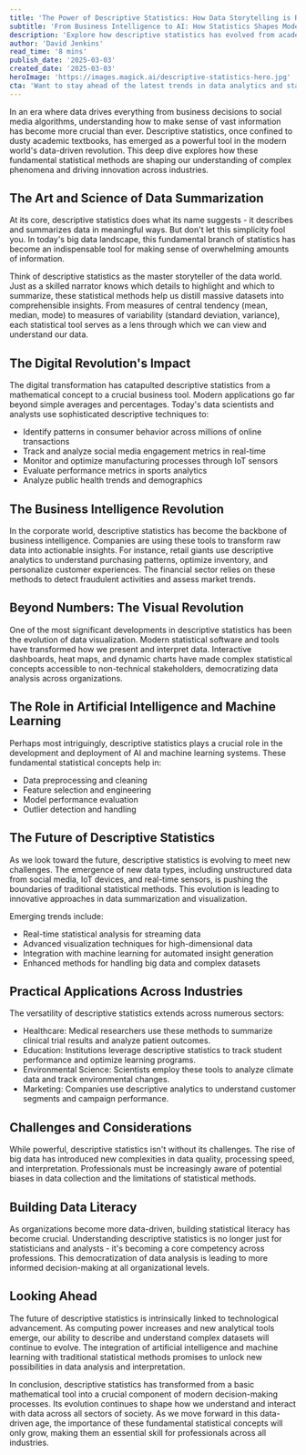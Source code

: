 ```yaml
---
title: 'The Power of Descriptive Statistics: How Data Storytelling is Revolutionizing Decision Making'
subtitle: 'From Business Intelligence to AI: How Statistics Shapes Modern Decision Making'
description: 'Explore how descriptive statistics has evolved from academic theory to become a crucial tool in modern decision-making. Learn how these fundamental statistical methods are revolutionizing business intelligence, AI development, and data analysis across industries.'
author: 'David Jenkins'
read_time: '8 mins'
publish_date: '2025-03-03'
created_date: '2025-03-03'
heroImage: 'https://images.magick.ai/descriptive-statistics-hero.jpg'
cta: 'Want to stay ahead of the latest trends in data analytics and statistical innovation? Follow us on LinkedIn for regular insights, expert analysis, and industry updates that will help you master the art of data-driven decision making.'
---
```


In an era where data drives everything from business decisions to social media algorithms, understanding how to make sense of vast information has become more crucial than ever. Descriptive statistics, once confined to dusty academic textbooks, has emerged as a powerful tool in the modern world's data-driven revolution. This deep dive explores how these fundamental statistical methods are shaping our understanding of complex phenomena and driving innovation across industries.

## The Art and Science of Data Summarization

At its core, descriptive statistics does what its name suggests - it describes and summarizes data in meaningful ways. But don't let this simplicity fool you. In today's big data landscape, this fundamental branch of statistics has become an indispensable tool for making sense of overwhelming amounts of information.

Think of descriptive statistics as the master storyteller of the data world. Just as a skilled narrator knows which details to highlight and which to summarize, these statistical methods help us distill massive datasets into comprehensible insights. From measures of central tendency (mean, median, mode) to measures of variability (standard deviation, variance), each statistical tool serves as a lens through which we can view and understand our data.

## The Digital Revolution's Impact

The digital transformation has catapulted descriptive statistics from a mathematical concept to a crucial business tool. Modern applications go far beyond simple averages and percentages. Today's data scientists and analysts use sophisticated descriptive techniques to:

- Identify patterns in consumer behavior across millions of online transactions
- Track and analyze social media engagement metrics in real-time
- Monitor and optimize manufacturing processes through IoT sensors
- Evaluate performance metrics in sports analytics
- Analyze public health trends and demographics

## The Business Intelligence Revolution

In the corporate world, descriptive statistics has become the backbone of business intelligence. Companies are using these tools to transform raw data into actionable insights. For instance, retail giants use descriptive analytics to understand purchasing patterns, optimize inventory, and personalize customer experiences. The financial sector relies on these methods to detect fraudulent activities and assess market trends.

## Beyond Numbers: The Visual Revolution

One of the most significant developments in descriptive statistics has been the evolution of data visualization. Modern statistical software and tools have transformed how we present and interpret data. Interactive dashboards, heat maps, and dynamic charts have made complex statistical concepts accessible to non-technical stakeholders, democratizing data analysis across organizations.

## The Role in Artificial Intelligence and Machine Learning

Perhaps most intriguingly, descriptive statistics plays a crucial role in the development and deployment of AI and machine learning systems. These fundamental statistical concepts help in:

- Data preprocessing and cleaning
- Feature selection and engineering
- Model performance evaluation
- Outlier detection and handling

## The Future of Descriptive Statistics

As we look toward the future, descriptive statistics is evolving to meet new challenges. The emergence of new data types, including unstructured data from social media, IoT devices, and real-time sensors, is pushing the boundaries of traditional statistical methods. This evolution is leading to innovative approaches in data summarization and visualization.

Emerging trends include:

- Real-time statistical analysis for streaming data
- Advanced visualization techniques for high-dimensional data
- Integration with machine learning for automated insight generation
- Enhanced methods for handling big data and complex datasets

## Practical Applications Across Industries

The versatility of descriptive statistics extends across numerous sectors:

- Healthcare: Medical researchers use these methods to summarize clinical trial results and analyze patient outcomes.
- Education: Institutions leverage descriptive statistics to track student performance and optimize learning programs.
- Environmental Science: Scientists employ these tools to analyze climate data and track environmental changes.
- Marketing: Companies use descriptive analytics to understand customer segments and campaign performance.

## Challenges and Considerations

While powerful, descriptive statistics isn't without its challenges. The rise of big data has introduced new complexities in data quality, processing speed, and interpretation. Professionals must be increasingly aware of potential biases in data collection and the limitations of statistical methods.

## Building Data Literacy

As organizations become more data-driven, building statistical literacy has become crucial. Understanding descriptive statistics is no longer just for statisticians and analysts - it's becoming a core competency across professions. This democratization of data analysis is leading to more informed decision-making at all organizational levels.

## Looking Ahead

The future of descriptive statistics is intrinsically linked to technological advancement. As computing power increases and new analytical tools emerge, our ability to describe and understand complex datasets will continue to evolve. The integration of artificial intelligence and machine learning with traditional statistical methods promises to unlock new possibilities in data analysis and interpretation.

In conclusion, descriptive statistics has transformed from a basic mathematical tool into a crucial component of modern decision-making processes. Its evolution continues to shape how we understand and interact with data across all sectors of society. As we move forward in this data-driven age, the importance of these fundamental statistical concepts will only grow, making them an essential skill for professionals across all industries.